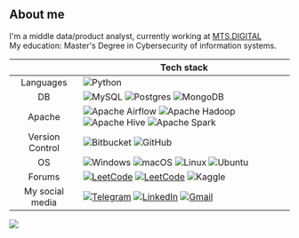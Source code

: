 ## About me
I'm a middle data/product analyst, currently working at [MTS.DIGITAL](https://mts-digital.ru/)  
My education: Master's Degree in Cybersecurity of information systems.

|          | Tech stack            |
|:-:|-|
|Languages      |![Python](https://img.shields.io/badge/python-3670A0?style=for-the-badge&logo=python&logoColor=ffdd54)|
|DB             |![MySQL](https://img.shields.io/badge/mysql-4479A1.svg?style=for-the-badge&logo=mysql&logoColor=white) ![Postgres](https://img.shields.io/badge/postgres-%23316192.svg?style=for-the-badge&logo=postgresql&logoColor=white) ![MongoDB](https://img.shields.io/badge/MongoDB-%234ea94b.svg?style=for-the-badge&logo=mongodb&logoColor=white)|
|Apache         |![Apache Airflow](https://img.shields.io/badge/Apache%20Airflow-017CEE?style=for-the-badge&logo=Apache%20Airflow&logoColor=white) ![Apache Hadoop](https://img.shields.io/badge/Apache%20Hadoop-66CCFF?style=for-the-badge&logo=apachehadoop&logoColor=black) ![Apache Hive](https://img.shields.io/badge/Apache%20Hive-FDEE21?style=for-the-badge&logo=apachehive&logoColor=black) ![Apache Spark](https://img.shields.io/badge/Apache_Spark-FFFFFF?style=for-the-badge&logo=apachespark&logoColor=#E35A16)|
|Version Control|![Bitbucket](https://img.shields.io/badge/bitbucket-%230047B3.svg?style=for-the-badge&logo=bitbucket&logoColor=white) ![GitHub](https://img.shields.io/badge/github-%23121011.svg?style=for-the-badge&logo=github&logoColor=white)|
|OS             |![Windows](https://img.shields.io/badge/Windows-0078D6?style=for-the-badge&logo=windows&logoColor=white) ![macOS](https://img.shields.io/badge/mac%20os-000000?style=for-the-badge&logo=apple&logoColor=white) ![Linux](https://img.shields.io/badge/Linux-FCC624?style=for-the-badge&logo=linux&logoColor=black) ![Ubuntu](https://img.shields.io/badge/Ubuntu-E95420?style=for-the-badge&logo=ubuntu&logoColor=white)|
|Forums         |[![LeetCode](https://img.shields.io/badge/-LeetCode-FFA116?style=for-the-badge&logo=LeetCode&logoColor=black)](https://leetcode.com/Sounds_like_a_plan/) [![LeetCode](https://img.shields.io/badge/dynamic/json?style=for-the-badge&labelColor=black&color=%23ffa116&label=Solved&query=solved&url=https%3A%2F%2Fleetcode-badge.vercel.app%2Fapi%2Fusers%2FSounds_like_a_plan&logo=leetcode&logoColor=yellow)](https://leetcode.com/Sounds_like_a_plan/) ![Kaggle](https://img.shields.io/badge/Kaggle-035a7d?style=for-the-badge&logo=kaggle&logoColor=white)|
|My social media|[![Telegram](https://img.shields.io/badge/Telegram-2CA5E0?style=for-the-badge&logo=telegram&logoColor=white)](https://t.me/Sounds_like_a_plan) [![LinkedIn](https://img.shields.io/badge/linkedin-%230077B5.svg?style=for-the-badge&logo=linkedin&logoColor=white)](https://www.linkedin.com/in/nikita-egorov-4961022bb/) [![Gmail](https://img.shields.io/badge/Gmail-D14836?style=for-the-badge&logo=gmail&logoColor=white)](mailto:negorov1337@gmail.com)|

[![](https://visitcount.itsvg.in/api?id=phantom-dreamer&label=Profile%20Views&color=11&pretty=false)](https://visitcount.itsvg.in)
